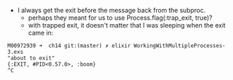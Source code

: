 * I always get the exit before the message back from the subproc.
  * perhaps they meant for us to use Process.flag(:trap_exit, true)?
  * with trapped exit, it doesn't matter that I was sleeping when the exit came in:

```
M00972939 ➜  ch14 git:(master) ✗ elixir WorkingWithMultipleProcesses-3.exs
"about to exit"
{:EXIT, #PID<0.57.0>, :boom}
^C
```
